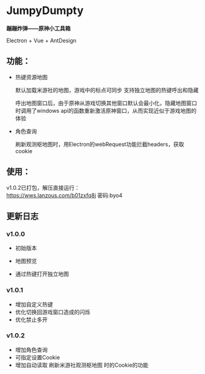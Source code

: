 # JumpyDumpty  

**蹦蹦炸弹——原神小工具箱**

 Electron + Vue + AntDesign

## 功能：  

 - 热键资源地图

    默认加载米游社的地图，游戏中的标点可同步
    支持独立地图的热键呼出和隐藏

    呼出地图窗口后，由于原神从游戏切换其他窗口默认会最小化，隐藏地图窗口时调用了windows api的函数重新激活原神窗口，从而实现近似于游戏地图的体验


 - 角色查询 
 
    刷新观测枢地图时，用Electron的webRequest功能拦截headers，获取cookie

## 使用：  
v1.0.2已打包，解压直接运行：  
https://wws.lanzous.com/b01zxfq8j
密码:byo4

## 更新日志  
### v1.0.0
 - 初始版本  

 - 地图预览
 - 通过热键打开独立地图  

### v1.0.1
 - 增加自定义热键
 - 优化切换回游戏窗口造成的闪烁
 - 优化禁止多开

### v1.0.2
 - 增加角色查询
 - 可指定设置Cookie
 - 增加自动读取 刷新米游社观测枢地图 时的Cookie的功能